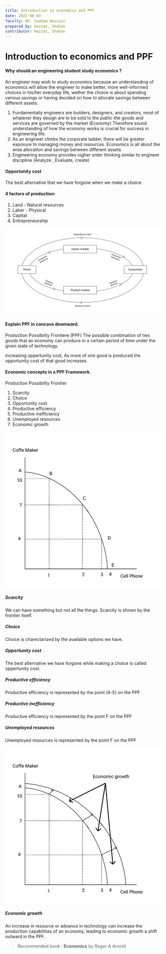 ```yaml
---
title: Introduction to economics and PPF
date: 2022-08-03
faculty: Md. Saddam Hossain
prepared_by: Hazzaz, Shohan
contributor: Hazzaz, Shohan
---
```

# Introduction to economics and PPF

#### Why should an engineering student study economics ?
An engineer may wish to study economics because an understanding of economics will allow the engineer to make better, more well-informed choices in his/her everyday life, wether the choice is about spending various savings or having decided on how to allocate savings between different assets.

1. Fundamentally engineers are builders, designers, and creators, most of whatever they design are to be sold to the public the goods and services are governed by the market (Economy) Therefore sound understanding of how the economy works is crucial for success in engineering life.
2. As an engineer climbs the corporate ladder, there will be greater exposure to managing money and resources. Economics is all about the wise allocation and savings between different assets.
3. Engineering economy provides nigher order thinking similar to engineer discipline (Analyze , Evaluate, create)


#### Opportunity cost
The best alternative that we have forgone when we make a choice.


#### 4 factors of production:
1. Land - Natural resources
2. Laber - Physical
3. Capital
4. Entrepreneurship


![Firm Consumer flow](assets/farm_consumer_flow.svg)


#### Explain PPF in concave downward.
Production Possilbilty Frontiere (PPF) The possible combination of two goods that an economy can produce in  a certain period of time under the given state of technology.

increasing oppertunity cost, As more of one good is produced the opportunity cost of that good increases.


#### Economic concepts in a PPF Framework.
Production Possibility Frontier
1. Scarcity
2. Choice
3. Opportunity cost
4. Productive efficiency
5. Productive inefficiency
6. Unemployed resources
7. Economic growth

![PPF](assets/ppf.svg)

##### Scarcity
We can have something but not all the things. Scarcity is shown by the frontier itself.

##### Choice
Choice is charectarized by the available options we have.

##### Oppertunity cost
The best alternative we have forgone while making a choice is called oppertunity cost.

##### Productive efficiency
Productive efficiency is represented by the point (A-E) on the PPF

##### Productive inefficiency
Productive efficiency is represented by the point F on the PPF

##### Unemployed resources
Unemployed resources is represented by the point F on the PPF

![PPF with economic growth](assets/ppf_with_economic_growth.svg)

##### Economic growth
An increase in resource or advance in technology can increase the production capabilities of an economy, leading to economic growth a shift outward in the PPF.


> Recommended book : **Economics** by Roger A Arnold

